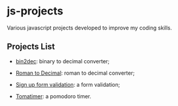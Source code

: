 # js-projects
Various javascript projects developed to improve my coding skills.

## Projects List

* [bin2dec](./bin2dec): binary to decimal converter;

* [Roman to Decimal](./roman-to-decimal): roman to decimal converter;

* [Sign up form validation](./signup-form-validation): a form validation;

* [Tomatimer](./tomatimer): a pomodoro timer.